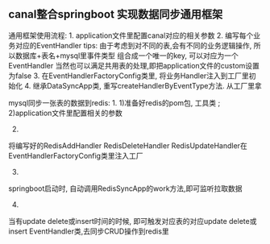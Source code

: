 ## canal整合springboot 实现数据同步通用框架

通用框架使用流程:
1.
application文件里配置canal对应的相关参数
2.
编写每个业务对应的EventHandler
tips:
由于考虑到对不同的表,会有不同的业务逻辑操作, 所以数据库+表名+mysql里事件类型 组合成一个唯一的key, 可以对应为一个EventHandler
当然也可以满足共用表的处理,即把application文件的custom设置为false
3.
在EventHandlerFactoryConfig类里, 将业务Handler注入到工厂里初始化
4.
继承DataSyncApp类, 重写createHandlerByEventType方法. 从工厂里拿


mysql同步一张表的数据到redis:
1.
1)准备好redis的pom包, 工具类 ;
2)application文件里配置相关的参数

2.
将编写好的RedisAddHandler RedisDeleteHandler RedisUpdateHandler在EventHandlerFactoryConfig类里注入工厂

3.
springboot启动时, 自动调用RedisSyncApp的work方法,即可监听拉取数据

4.
当有update delete或insert时间的时候, 即可触发对应表的对应update delete或insert EventHandler类,去同步CRUD操作到redis里



